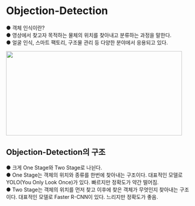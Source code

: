# Objection-Detection  
● 객체 인식이란?  
● 영상에서 찾고자 목적하는 물체의 위치를 찾아내고 분류하는 과정을 말한다.  
●  얼굴 인식, 스마트 팩토리, 구조물 관리 등 다양한 분야에서 응용되고 있다.

<img src="https://user-images.githubusercontent.com/98728682/153541046-76ce92af-64ae-40da-b49f-b80de477a92c.jpg" width="480" height="230">

## Objection-Detection의 구조  
● 크게 One Stage와 Two Stage로 나뉜다.  
● One Stage는 객체의 위치와 종류를 한번에 찾아내는 구조이다. 대표적인 모델로 YOLO(You Only Look Once)가 있다. 빠르지만 정확도가 약간 떨어짐.  
● Two Stage는 객체의 위치를 먼저 찾고 이후에 찾은 객체가 무엇인지 찾아내는 구조이다. 대표적인 모델로 Faster R-CNN이 있다. 느리지만 정확도가 좋음.
